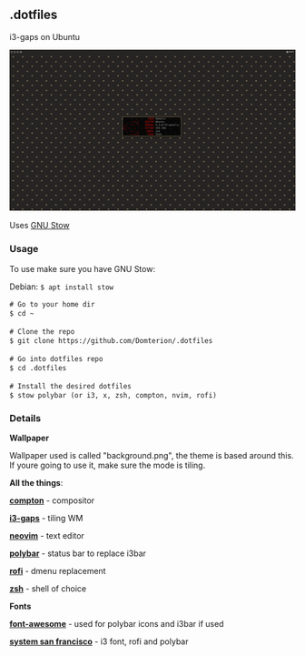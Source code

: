 ## **.dotfiles**

i3-gaps on Ubuntu

![desktop](./screenshot.png)

Uses [GNU Stow](https://www.gnu.org/software/stow/)

### **Usage**

To use make sure you have GNU Stow:

Debian: `$ apt install stow`

```
# Go to your home dir
$ cd ~

# Clone the repo
$ git clone https://github.com/Domterion/.dotfiles

# Go into dotfiles repo
$ cd .dotfiles

# Install the desired dotfiles
$ stow polybar (or i3, x, zsh, compton, nvim, rofi)
```

### **Details**

**Wallpaper**

Wallpaper used is called "background.png", the theme is based around this. If youre going to use it, make sure the mode is tiling.

**All the things**:

**[compton](https://github.com/chjj/compton)** - compositor 

**[i3-gaps](https://github.com/Airblader/i3)** - tiling WM

**[neovim](https://github.com/neovim/neovim)** - text editor

**[polybar](https://github.com/polybar/polybar)** - status bar to replace i3bar

**[rofi](https://github.com/davatorium/rofi)** - dmenu replacement

**[zsh](https://github.com/zsh-users/zsh)** - shell of choice

**Fonts**

**[font-awesome](https://github.com/FortAwesome/Font-Awesome)** - used for polybar icons and i3bar if used

**[system san francisco](https://github.com/supermarin/YosemiteSanFranciscoFont)** - i3 font, rofi and polybar
